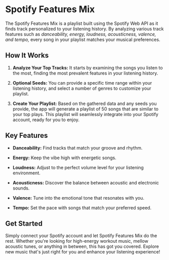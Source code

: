 # Spotify Features Mix

The Spotify Features Mix is a playlist built using the Spotify Web API as it finds track personalized to your listening history. By analyzing various track features such as *danceability, energy, loudness, acousticness, valence, and tempo,* every song in your playlist matches your musical preferences.

## How It Works

1. **Analyze Your Top Tracks:** It starts by examining the songs you listen to the most, finding the most prevalent features in your listening history.

2. **Optional Seeds:** You can provide a specific time range within your listening history, and select a number of genres to customize your playlist.

3. **Create Your Playlist:** Based on the gathered data and any seeds you provide, the app will generate a playlist of 50 songs that are similar to your top plays. This playlist will seamlessly integrate into your Spotify account, ready for you to enjoy.

## Key Features

- **Danceability:** Find tracks that match your groove and rhythm.

- **Energy:** Keep the vibe high with energetic songs.

- **Loudness:** Adjust to the perfect volume level for your listening environment.

- **Acousticness:** Discover the balance between acoustic and electronic sounds.

- **Valence:** Tune into the emotional tone that resonates with you.

- **Tempo:** Set the pace with songs that match your preferred speed.

## Get Started

Simply connect your Spotify account and let Spotify Features Mix do the rest. Whether you're looking for high-energy workout music, mellow acoustic tunes, or anything in between, this has got you covered. Explore new music that's just right for you and enhance your listening experience!